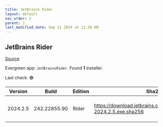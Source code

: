 ```yaml
---
title: JetBrains Rider
layout: default
nav_order: 2
parent: J
last_modified_date: Sep 21 2024 at 12:39 AM
---
```


## JetBrains Rider

[Source](https://www.jetbrains.com/)

Evergreen app: `JetBrainsRider`. Found **1** installer.

Last check: 🟢

| Version  | Build        | Edition | Sha256                                                                   | Date      | Size       | Type | URI                                                                                                                                    |
| -------- | ------------ | ------- | ------------------------------------------------------------------------ | --------- | ---------- | ---- | -------------------------------------------------------------------------------------------------------------------------------------- |
| 2024.2.5 | 242.22855.90 | Rider   | https://download.jetbrains.com/rider/JetBrains.Rider-2024.2.5.exe.sha256 | 20/9/2024 | 1472517856 | exe  | [https://download.jetbrains.com/rider/JetBrains.Rider-2024.2.5.exe](https://download.jetbrains.com/rider/JetBrains.Rider-2024.2.5.exe) |
